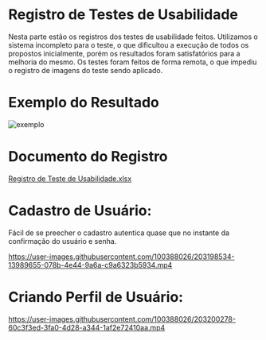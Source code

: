# Registro de Testes de Usabilidade

Nesta parte estão os registros dos testes de usabilidade feitos. Utilizamos o sistema incompleto para o teste, o que dificultou a execução de todos os propostos inicialmente, porém os resultados foram satisfatórios para a melhoria do mesmo. 
Os testes foram feitos de forma remota, o que impediu o registro de imagens do teste sendo aplicado.

# Exemplo do Resultado
![exemplo](https://user-images.githubusercontent.com/103212087/198888523-47cf206b-d502-452a-9e77-91da6b3368cd.png)


# Documento do Registro
[Registro de Teste de Usabilidade.xlsx](https://github.com/ICEI-PUC-Minas-PMV-ADS/pmv-ads-2022-2-e2-proj-int-t3-e-friender/files/9896239/Registro.de.Teste.de.Usabilidade.xlsx)

# Cadastro de Usuário:
Fácil de se preecher o cadastro autentica quase que no instante da confirmação do usuário e senha.

https://user-images.githubusercontent.com/100388026/203198534-13989655-078b-4e44-9a6a-c9a6323b5934.mp4


# Criando Perfil de Usuário:

https://user-images.githubusercontent.com/100388026/203200278-60c3f3ed-3fa0-4d28-a344-1af2e72410aa.mp4
